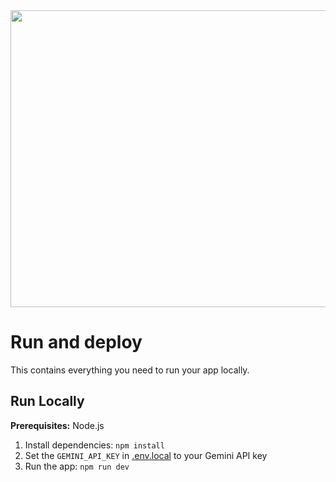 <div align="center">
<img width="1200" height="475" alt="GHBanner" src="https://i.pinimg.com/736x/db/71/17/db7117e9afa34abbe8ce504751eefea6.jpg" />
</div>

# Run and deploy

This contains everything you need to run your app locally.


## Run Locally

**Prerequisites:**  Node.js


1. Install dependencies:
   `npm install`
2. Set the `GEMINI_API_KEY` in [.env.local](.env.local) to your Gemini API key
3. Run the app:
   `npm run dev`